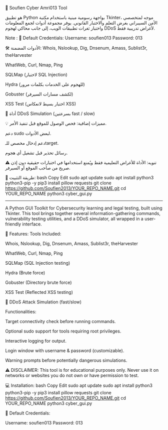 🔐 Soufien Cyber Amri013 Tool

هو تطبيق Python بواجهة رسومية مبنية باستخدام مكتبة Tkinter، موجه لمتخصصي الأمن السيبراني بغرض التعلم والاختبار القانوني.
يوفر مجموعة أدوات لجمع المعلومات واختبار ثغرات تطبيقات الويب، إلى جانب محاكي لهجوم DDoS لأغراض تدريبية فقط.




Note :  🔐 Default Credentials:
Username: soufien013
Password: 013



🛠 الأدوات المضمنة:
Whois, Nslookup, Dig, Dnsenum, Amass, Sublist3r, theHarvester

WhatWeb, Curl, Nmap, Ping

SQLMap (لاختبار SQL Injection)

Hydra (للهجوم على الخدمات بكلمات مرور)

Gobuster (لكشف مسارات السيرفر)

XSS Test (اختبار بسيط لانعكاس XSS)

🧨 أداة DDoS Simulation (بسرعتين fast / slow)

💡 مميزات إضافية:
فحص الوصول للموقع قبل تنفيذ الأمر.

دعم sudo لبعض الأدوات.

دعم إدخال مخصص للـtarget.

رسائل تحذير قبل تشغيل أي هجوم.

⚠️ تنويه: الأداة للأغراض التعليمية فقط ويُمنع استخدامها في اختبارات حقيقية دون إذن صريح من صاحب الموقع أو السيرفر.

📝 طريقة التثبيت:
bash
Copy
Edit
sudo apt update
sudo apt install python3 python3-pip -y
pip3 install pillow requests
git clone https://github.com/Soufien2013/YOUR_REPO_NAME.git
cd YOUR_REPO_NAME
python3 cyber_gui.py
_________________________________________________________________________________________________________
A Python GUI Toolkit for Cybersecurity learning and legal testing, built using Tkinter.
This tool brings together several information-gathering commands, vulnerability testing utilities, and a DDoS simulator, all wrapped in a user-friendly interface.

🔧 Features:
Tools Included:

Whois, Nslookup, Dig, Dnsenum, Amass, Sublist3r, theHarvester

WhatWeb, Curl, Nmap, Ping

SQLMap (SQL Injection testing)

Hydra (Brute force)

Gobuster (Directory brute force)

XSS Test (Reflected XSS testing)

🧨 DDoS Attack Simulation (fast/slow)

Functionalities:

Target connectivity check before running commands.

Optional sudo support for tools requiring root privileges.

Interactive logging for output.

Login window with username & password (customizable).

Warning prompts before potentially dangerous simulations.

⚠️ DISCLAIMER:
This tool is for educational purposes only. Never use it on networks or websites you do not own or have permission to test.

💻 Installation:
bash
Copy
Edit
sudo apt update
sudo apt install python3 python3-pip -y
pip3 install pillow requests
git clone https://github.com/Soufien2013/YOUR_REPO_NAME.git
cd YOUR_REPO_NAME
python3 cyber_gui.py


🔐 Default Credentials:

Username: soufien013
Password: 013
